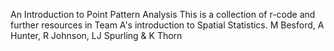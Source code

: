 An Introduction to Point Pattern Analysis
This is a collection of r-code and further resources in Team A's introduction to Spatial Statistics.
M Besford, A Hunter, R Johnson, LJ Spurling & K Thorn 
